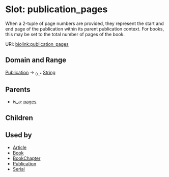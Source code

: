 
# Slot: publication_pages


When a 2-tuple of page numbers are provided, they represent the start and end page of the publication within its parent publication context. For books, this may be set to the total number of pages of the book.

URI: [biolink:publication_pages](https://w3id.org/biolink/vocab/publication_pages)


## Domain and Range

[Publication](Publication.md) ->  <sub>0..*</sub>
 [String](types/String.md)

## Parents

 *  is_a: [pages](pages.md)

## Children


## Used by

 * [Article](Article.md)
 * [Book](Book.md)
 * [BookChapter](BookChapter.md)
 * [Publication](Publication.md)
 * [Serial](Serial.md)
